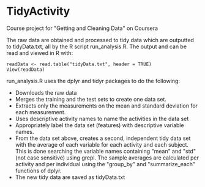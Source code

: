 TidyActivity
============

Course project for "Getting and Cleaning Data" on Coursera

The raw data are obtained and processed to tidy data which are outputted to 
tidyData.txt, all by the R script run_analysis.R.  The output and can be read 
and viewed in R with:

```{r}
readData <- read.table("tidyData.txt", header = TRUE)
View(readData)
```
run_analysis.R uses the dplyr and tidyr packages to do the following:

- Downloads the raw data
- Merges the training and the test sets to create one data set.
- Extracts only the measurements on the mean and standard deviation for each 
        measurement. 
- Uses descriptive activity names to name the activities in the data set
- Appropriately label the data set (features) with descriptive variable names. 
- From the data set above, creates a second, independent tidy data set
      with the average of each variable for each activity and each subject. 
      This is done searching the variable names containing "mean" and "std" 
      (not case sensitive) using grepl. The sample averages are calculated
      per activity and per individual using the "group_by" and "summarize_each" 
      functions of dplyr.
- The new tidy data are saved as tidyData.txt
    